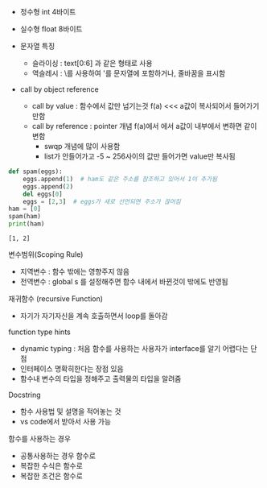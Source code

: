 - 정수형 int 4바이트
- 실수형 float 8바이트

- 문자열 특징
    - 슬라이싱 : text\[0:6\] 과 같은 형태로 사용
    - 역슬레시 : \\를 사용하여 '를 문자열에 포함하거나, 줄바꿈을 표시함

- call by object reference
    - call by value : 함수에서 값만 넘기는것 f(a) <<< a값이 복사되어서 들어가기만함
    - call by reference : pointer 개념  f(a)에서 에서 a값이 내부에서 변하면 같이 변함
        - swqp 개념에 많이 사용함
        - list가 안들어가고 -5 ~ 256사이의 값만 들어가면 value만 복사됨


```python
def spam(eggs):
    eggs.append(1)  # ham도 같은 주소를 참조하고 있어서 1이 추가됨
    eggs.append(2)
    del eggs[0]
    eggs = [2,3]  # eggs가 새로 선언되면 주소가 끊어짐
ham = [0]
spam(ham)
print(ham)
```

    [1, 2]
    

변수범위(Scoping Rule) 
 - 지역변수 : 함수 밖에는 영향주지 않음
 - 전역변수 : global s 를 설정해주면 함수 내에서 바뀐것이 밖에도 반영됨

재귀함수 (recursive Function)
 - 자기가 자기자신을 계속 호출하면서 loop를 돌아감

function type hints
 - dynamic typing : 처음 함수를 사용하는 사용자가 interface를 알기 어렵다는 단점
 - 인터페이스 명확히한다는 장점 있음  
 - 함수내 변수의 타입을 정해주고 출력물의 타입을 알려줌  
 
Docstring  
 - 함수 사용법 및 설명을 적어놓는 것
 - vs code에서 받아서 사용 가능  

함수를 사용하는 경우
 - 공통사용하는 경우 함수로
 - 복잡한 수식은 함수로
 - 복잡한 조건은 함수로
